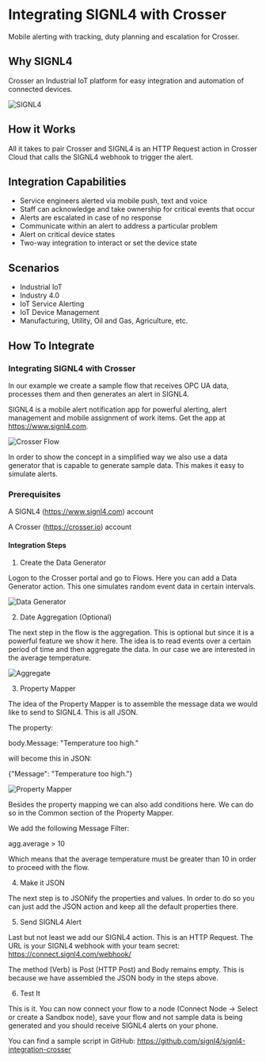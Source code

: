 # Integrating SIGNL4 with Crosser

Mobile alerting with tracking, duty planning and escalation for Crosser.

## Why SIGNL4


Crosser an Industrial IoT platform for easy integration and automation of connected devices.


![SIGNL4](crosser-signl4.png)

## How it Works

All it takes to pair Crosser and SIGNL4 is an HTTP Request action in Crosser Cloud that calls the SIGNL4 webhook to trigger the alert.

## Integration Capabilities

- Service engineers alerted via mobile push, text and voice
- Staff can acknowledge and take ownership for critical events that occur
- Alerts are escalated in case of no response
- Communicate within an alert to address a particular problem
- Alert on critical device states
- Two-way integration to interact or set the device state

## Scenarios

- Industrial IoT
- Industry 4.0
- IoT Service Alerting
- IoT Device Management
- Manufacturing, Utility, Oil and Gas, Agriculture, etc.

## How To Integrate

### Integrating SIGNL4 with Crosser

In our example we create a sample flow that receives OPC UA data, processes them and then generates an alert in SIGNL4.

SIGNL4 is a mobile alert notification app for powerful alerting, alert management and mobile assignment of work items. Get the app at https://www.signl4.com.

![Crosser Flow](crosser-flow.png)

In order to show the concept in a simplified way we also use a data generator that is capable to generate sample data. This makes it easy to simulate alerts.

### Prerequisites

A SIGNL4 (https://www.signl4.com) account

A Crosser (https://crosser.io) account

#### Integration Steps

1. Create the Data Generator

Logon to the Crosser portal and go to Flows. Here you can add a Data Generator action. This one simulates random event data in certain intervals.

![Data Generator](crosser-data-generator.png)

2. Date Aggregation (Optional)

The next step in the flow is the aggregation. This is optional but since it is a powerful feature we show it here. The idea is to read events over a certain period of time and then aggregate the data. In our case we are interested in the average temperature.

![Aggregate](crosser-aggregate.png)

3. Property Mapper

The idea of the Property Mapper is to assemble the message data we would like to send to SIGNL4. This is all JSON.

The property:

body.Message: "Temperature too high."

will become this in JSON:

{"Message": "Temperature too high."}

![Property Mapper](crosser-property-mapper.png)

Besides the property mapping we can also add conditions here. We can do so in the Common section of the Property Mapper.

We add the following Message Filter:

agg.average > 10

Which means that the average temperature must be greater than 10 in order to proceed with the flow.

4. Make it JSON

The next step is to JSONify the properties and values. In order to do so you can just add the JSON action and keep all the default properties there.

5. Send SIGNL4 Alert

Last but not least we add our SIGNL4 action. This is an HTTP Request. The URL is your SIGNL4 webhook with your team secret:
https://connect.signl4.com/webhook/<team-secret>

The method (Verb) is Post (HTTP Post) and Body remains empty. This is because we have assembled the JSON body in the steps above.

6. Test It

This is it. You can now connect your flow to a node (Connect Node -> Select or create a Sandbox node), save your flow and not sample data is being generated and you should receive SIGNL4 alerts on your phone.

You can find a sample script in GitHub:
https://github.com/signl4/signl4-integration-crosser
